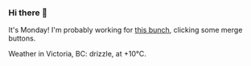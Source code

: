 ### Hi there :wave:

It's Monday! I'm probably working for [this bunch](https://github.com/kohofinancial), clicking some merge buttons.

Weather in Victoria, BC: drizzle, at +10°C.
